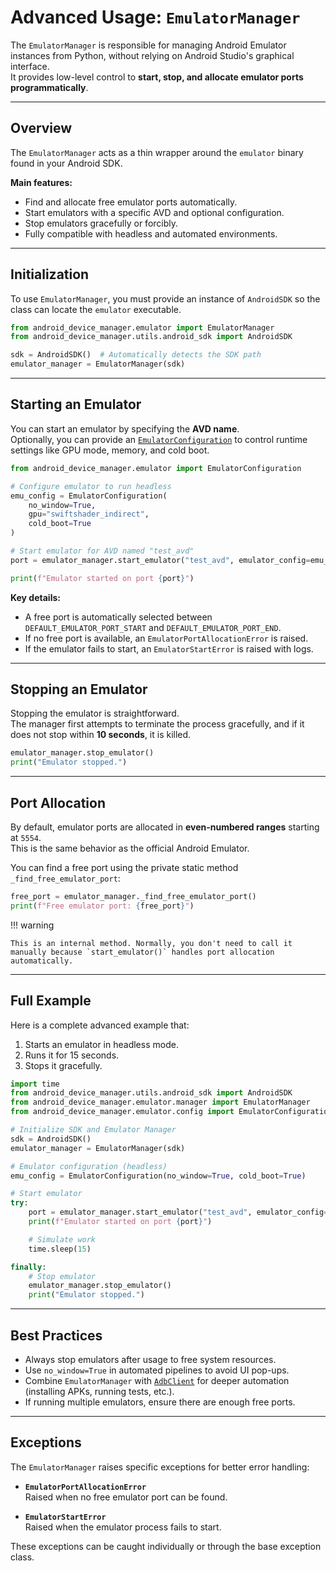 # Advanced Usage: `EmulatorManager`

The `EmulatorManager` is responsible for managing Android Emulator instances from Python, without relying on Android Studio's graphical interface.  
It provides low-level control to **start, stop, and allocate emulator ports programmatically**.

---

## Overview

The `EmulatorManager` acts as a thin wrapper around the `emulator` binary found in your Android SDK.

**Main features:**
- Find and allocate free emulator ports automatically.
- Start emulators with a specific AVD and optional configuration.
- Stop emulators gracefully or forcibly.
- Fully compatible with headless and automated environments.

---

## Initialization

To use `EmulatorManager`, you must provide an instance of `AndroidSDK` so the class can locate the `emulator` executable.

```python
from android_device_manager.emulator import EmulatorManager
from android_device_manager.utils.android_sdk import AndroidSDK

sdk = AndroidSDK()  # Automatically detects the SDK path
emulator_manager = EmulatorManager(sdk)
```

---

## Starting an Emulator

You can start an emulator by specifying the **AVD name**.  
Optionally, you can provide an [`EmulatorConfiguration`](../../api/emulator.md#) to control runtime settings like GPU mode, memory, and cold boot.

```python
from android_device_manager.emulator import EmulatorConfiguration

# Configure emulator to run headless
emu_config = EmulatorConfiguration(
    no_window=True,
    gpu="swiftshader_indirect",
    cold_boot=True
)

# Start emulator for AVD named "test_avd"
port = emulator_manager.start_emulator("test_avd", emulator_config=emu_config)

print(f"Emulator started on port {port}")
```

**Key details:**

- A free port is automatically selected between `DEFAULT_EMULATOR_PORT_START` and `DEFAULT_EMULATOR_PORT_END`.
- If no free port is available, an `EmulatorPortAllocationError` is raised.
- If the emulator fails to start, an `EmulatorStartError` is raised with logs.

---

## Stopping an Emulator

Stopping the emulator is straightforward.  
The manager first attempts to terminate the process gracefully, and if it does not stop within **10 seconds**, it is killed.

```python
emulator_manager.stop_emulator()
print("Emulator stopped.")
```

---

## Port Allocation

By default, emulator ports are allocated in **even-numbered ranges** starting at `5554`.  
This is the same behavior as the official Android Emulator.

You can find a free port using the private static method `_find_free_emulator_port`:

```python
free_port = emulator_manager._find_free_emulator_port()
print(f"Free emulator port: {free_port}")
```

!!! warning 

    This is an internal method. Normally, you don't need to call it manually because `start_emulator()` handles port allocation automatically.

---

## Full Example

Here is a complete advanced example that:
1. Starts an emulator in headless mode.
2. Runs it for 15 seconds.
3. Stops it gracefully.

```python
import time
from android_device_manager.utils.android_sdk import AndroidSDK
from android_device_manager.emulator.manager import EmulatorManager
from android_device_manager.emulator.config import EmulatorConfiguration

# Initialize SDK and Emulator Manager
sdk = AndroidSDK()
emulator_manager = EmulatorManager(sdk)

# Emulator configuration (headless)
emu_config = EmulatorConfiguration(no_window=True, cold_boot=True)

# Start emulator
try:
    port = emulator_manager.start_emulator("test_avd", emulator_config=emu_config)
    print(f"Emulator started on port {port}")

    # Simulate work
    time.sleep(15)

finally:
    # Stop emulator
    emulator_manager.stop_emulator()
    print("Emulator stopped.")
```

---

## Best Practices

- Always stop emulators after usage to free system resources.
- Use `no_window=True` in automated pipelines to avoid UI pop-ups.
- Combine `EmulatorManager` with [`AdbClient`](./adbclient.md) for deeper automation (installing APKs, running tests, etc.).
- If running multiple emulators, ensure there are enough free ports.

---

## Exceptions

The `EmulatorManager` raises specific exceptions for better error handling:

- **`EmulatorPortAllocationError`**  
  Raised when no free emulator port can be found.

- **`EmulatorStartError`**  
  Raised when the emulator process fails to start.

These exceptions can be caught individually or through the base exception class.

